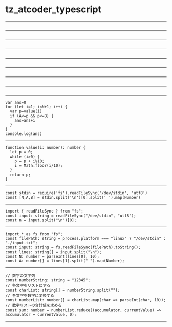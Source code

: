 # tz_atcoder_typescript

---
```

```
---
```

```
---
```

```
---
```

```
---
```

```
---
```

```
---
```

```
---
```

```
---
```
var ans=0    
for (let i=1; i<N+1; i++) {
  var p=value(i)
  if (A<=p && p<=B) {
    ans=ans+i
  }
}
console.log(ans)
```
---
```
function value(i: number): number {
  let p = 0;
  while (i>0) {
    p = p + i%10; 
    i = Math.floor(i/10); 
  }
  return p;
}
```
---
```
const stdin = require('fs').readFileSync('/dev/stdin', 'utf8')
const [N,A,B] = stdin.split('\n')[0].split(' ').map(Number)
```
---
```
import { readFileSync } from "fs";
const input: string = readFileSync("/dev/stdin", "utf8");
const n = input.split("\n")[0];
```
---
```
import * as fs from "fs";
const filePath: string = process.platform === "linux" ? "/dev/stdin" : "./input.txt";
const input: string = fs.readFileSync(filePath).toString();
const lines: string[] = input.split("\n");
const N: number = parseInt(lines[0], 10);
const A: number[] = lines[1].split(" ").map(Number);
```
---
```
// 数字の文字列
const numberString: string = "12345";
// 各文字をリストにする
const charList: string[] = numberString.split("");
// 各文字を数字に変換する
const numberList: number[] = charList.map(char => parseInt(char, 10));
// 数字リストの合計値を求める
const sum: number = numberList.reduce((accumulator, currentValue) => accumulator + currentValue, 0);
```
---



